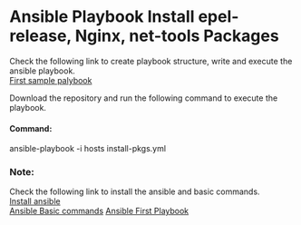 # Ansible Playbook Install epel-release, Nginx, net-tools Packages
Check the following link to create playbook structure, write and execute the ansible playbook.</br>
<a href="https://smarttechfunda.com/packages-installation-using-ansible-playbook/">First sample palybook</a>

Download the repository and run the following command to execute the playbook.
<h4>Command:</h4>
ansible-playbook -i hosts install-pkgs.yml

<h3>Note:</h3>
Check the following link to install the ansible and basic commands.</br>
<a href="https://smarttechfunda.com/automate-the-installation-of-ansible-on-centos-8/">Install ansible</a> </br>
<a href="https://smarttechfunda.com/ansible-basic-commands/">Ansible Basic commands</a>
<a href="https://smarttechfunda.com/ansible-first-playbook/">Ansible First Playbook</a> </br>
